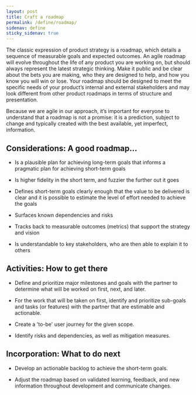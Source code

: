 ```yaml
---
layout: post
title: Craft a roadmap
permalink: /define/roadmap/
sidenav: define
sticky_sidenav: true
---
```


The classic expression of product strategy is a roadmap, which details a sequence of measurable goals and expected outcomes. An agile roadmap will evolve throughout the life of any product you are working on, but should always represent the latest strategic thinking. Make it public and be clear about the bets you are making, who they are designed to help, and how you know you will win or lose. Your roadmap should be designed to meet the specific needs of your product’s internal and external stakeholders and may look different from other product roadmaps in terms of structure and presentation.

Because we are agile in our approach, it’s important for everyone to understand that a roadmap is not a promise: it is a prediction, subject to change and typically created with the best available, yet imperfect, information.

## Considerations: A good roadmap...

- Is a plausible plan for achieving long-term goals that informs a pragmatic plan for achieving short-term goals

- Is higher fidelity in the short term, and fuzzier the further out it goes

- Defines short-term goals clearly enough that the value to be delivered is clear and it is possible to estimate the level of effort needed to achieve the goals

- Surfaces known dependencies and risks

- Tracks back to measurable outcomes (metrics) that support the strategy and vision

- Is understandable to key stakeholders, who are then able to explain it to others

## Activities: How to get there

- Define and prioritize major milestones and goals with the partner to determine what will be worked on first, next, and later.

- For the work that will be taken on first, identify and prioritize sub-goals and tasks (or features) with the partner that are estimable and actionable.

- Create a 'to-be' user journey for the given scope.

- Identify risks and dependencies, as well as mitigation measures.

## Incorporation: What to do next

- Develop an actionable backlog to achieve the short-term goals.

- Adjust the roadmap based on validated learning, feedback, and new information throughout development and communicate changes.
